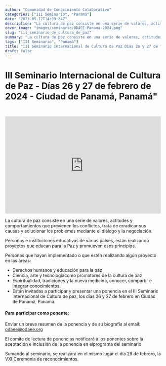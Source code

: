 ```yaml
---
author: "Comunidad de Conocimiento Colaborativo"
categories: ["III Seminario", "Panamá"]
date: "2023-09-12T14:09:24Z"
description: "La cultura de paz consiste en una serie de valores, actitudes y comportamientos que previenen los conflictos, trata de erradicar sus causas y solucionar los problemas mediante el diálogo y la negociación."
cover_image: "images/seminario/ODAEE-Panama-2024.png"
slug: "iii_seminario_de_cultura_de_paz"
summary: "La cultura de paz consiste en una serie de valores, actitudes y comportamientos que previenen los conflictos, trata de erradicar sus causas y solucionar los problemas mediante el diálogo y la negociación."
tags: ["III Seminario", "Panamá"]
title: "III Seminario Internacional de Cultura de Paz Dias 26 y 27 de febrero de 2024 Ciudad de Panama"
draft: false
---
```


# III Seminario Internacional de Cultura de Paz - Días 26 y 27 de febrero de 2024 - Ciudad de Panamá, Panamá"
<div style="display: flex; justify-content: flex-start; font-weight: bold; margin-bottom: 30px;"> 
</div>

<div style="display: flex; justify-content: center;">
<iframe width="560" height="315" src="https://www.youtube.com/embed/ggyQOkacX9c?si=2cUrV9kbMEoZ9phU" title="YouTube video player" frameborder="0" allow="accelerometer; autoplay; clipboard-write; encrypted-media; gyroscope; picture-in-picture; web-share" allowfullscreen></iframe>
</div>

La cultura de paz consiste en una serie de valores, actitudes y comportamientos que previenen los conflictos, trata de erradicar sus causas y solucionar los problemas mediante el diálogo y la negociación.

Personas e instituciones educativas de varios países, están realizando proyectos que educan para la Paz y promueven esos principios.

Personas que hayan implementado o que estén realizando algún proyecto en las áreas:

* Derechos humanos y educación para la paz
* Ciencia, arte y tecnologíacomo promotores de la cultura de paz
* Espiritualidad, tradiciones y la nueva medicina, conocer, compartir e integrar conocimientos.
* Están invitadas a participar y presentar una ponencia en el III Seminario Internacional de Cultura de paz, los días 26 y 27 de febrero en Ciudad de Panamá, Panamá.

#### Para participar como ponente:
Enviar un breve resumen de la ponencia y de su biografía al email: odaee@odaee.org

El comite de lectura de ponencias notificará a los ponentes sobre la aceptación e inclusión de la ponencia en elprograma del seminario

Sumando al seminario, se realizará en el mismo lugar el día 28 de febrero, la VXI Ceremonia de reconocimientos.